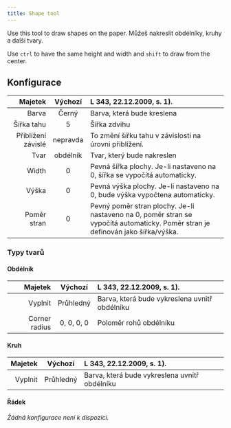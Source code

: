 ```yaml
---
title: Shape tool
---
```


Use this tool to draw shapes on the paper.
Můžeš nakreslit obdélníky, kruhy a další tvary.

Use `ctrl` to have the same height and width and `shift` to draw from the center.

## Konfigurace

|            Majetek |  Výchozí | L 343, 22.12.2009, s. 1).                                                                                       |
| -----------------: | :------: | :------------------------------------------------------------------------------------------------------------------------------------------------------------------------------ |
|              Barva |   Černý  | Barva, která bude kreslena                                                                                                                                                      |
|         Šířka tahu |     5    | Šířka zdvihu                                                                                                                                                                    |
| Přiblížení závislé | nepravda | To změní šířku tahu v závislosti na úrovni přiblížení.                                                                                                          |
|               Tvar | obdélník | Tvar, který bude nakreslen                                                                                                                                                      |
|              Width |     0    | Pevná šířka plochy. Je-li nastaveno na 0, šířka se vypočítá automaticky.                                                                        |
|              Výška |     0    | Pevná výška plochy. Je-li nastaveno na 0, bude výška vypočtena automaticky.                                                                     |
|        Poměr stran |     0    | Pevný poměr stran plochy. Je-li nastaveno na 0, poměr stran se vypočítá automaticky. Poměr stran je definován jako šířka/výška. |

### Typy tvarů

#### Obdélník

|       Majetek |   Výchozí  | L 343, 22.12.2009, s. 1). |
| ------------: | :--------: | :---------------------------------------------------------------------------------------- |
|       Vyplnit |  Průhledný | Barva, která bude vykreslena uvnitř obdélníku                                             |
| Corner radius | 0, 0, 0, 0 | Poloměr rohů obdélníku                                                                    |

#### Kruh

| Majetek |  Výchozí  | L 343, 22.12.2009, s. 1). |
| ------: | :-------: | :---------------------------------------------------------------------------------------- |
| Vyplnit | Průhledný | Barva, která bude vykreslena uvnitř obdélníku                                             |

#### Řádek

_Žádná konfigurace není k dispozici._
